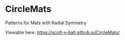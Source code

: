 # CircleMats
Patterns for Mats with Radial Symmetry

Viewable here:
https://scott-y-hall.github.io/CircleMats/



